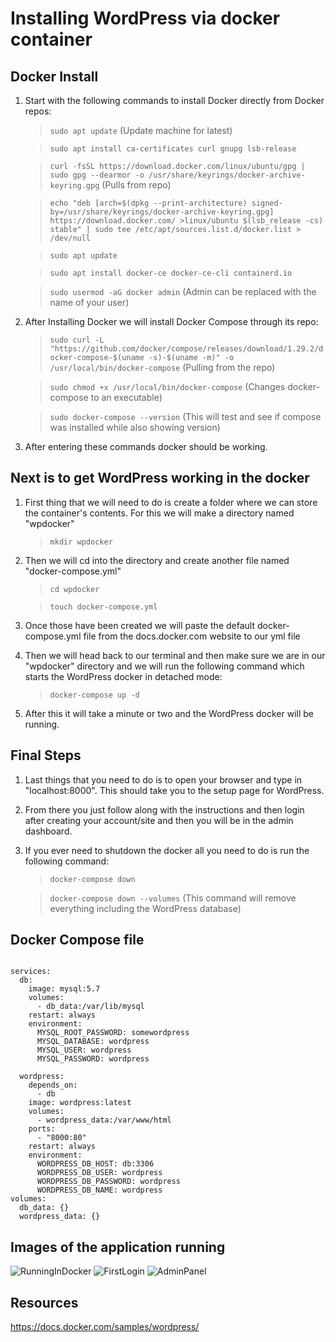 # Installing WordPress via docker container

## Docker Install

1. Start with the following commands to install Docker directly from Docker repos:
    >```sudo apt update``` (Update machine for latest)

    >```sudo apt install ca-certificates curl gnupg lsb-release```

    >```curl -fsSL https://download.docker.com/linux/ubuntu/gpg | sudo gpg --dearmor -o /usr/share/keyrings/docker-archive-keyring.gpg``` (Pulls from repo)

    >```echo "deb [arch=$(dpkg --print-architecture) signed-by=/usr/share/keyrings/docker-archive-keyring.gpg] https://download.docker.com/ >linux/ubuntu $(lsb_release -cs) stable" | sudo tee /etc/apt/sources.list.d/docker.list > /dev/null```

    >```sudo apt update```

    >```sudo apt install docker-ce docker-ce-cli containerd.io```

    >```sudo usermod -aG docker admin``` (Admin can be replaced with the name of your user)

2. After Installing Docker we will install Docker Compose through its repo:
    > ```sudo curl -L "https://github.com/docker/compose/releases/download/1.29.2/docker-compose-$(uname -s)-$(uname -m)" -o /usr/local/bin/docker-compose``` (Pulling from the repo)

    >```sudo chmod +x /usr/local/bin/docker-compose``` (Changes docker-compose to an executable)


    >```sudo docker-compose --version``` (This will test and see if compose was installed while also showing version)

3. After entering these commands docker should be working.

## Next is to get WordPress working in the docker

1. First thing that we will need to do is create a folder where we can store the container's contents. For this we will make a directory named "wpdocker"
    >```mkdir wpdocker```

2. Then we will cd into the directory and create another file named "docker-compose.yml"
    >```cd wpdocker```

    >```touch docker-compose.yml```

3. Once those have been created we will paste the default docker-compose.yml file from the docs.docker.com website to our yml file

4. Then we will head back to our terminal and then make sure we are in our "wpdocker" directory and we will run the following command which starts the WordPress docker in detached mode:
    >```docker-compose up -d```

5. After this it will take a minute or two and the WordPress docker will be running.

## Final Steps 

1. Last things that you need to do is to open your browser and type in "localhost:8000". This should take you to the setup page for WordPress.

2. From there you just follow along with the instructions and then login after creating your account/site and then you will be in the admin dashboard.

3. If you ever need to shutdown the docker all you need to do is run the following command:
    >```docker-compose down```

    >```docker-compose down --volumes``` (This command will remove everything including the WordPress database)

## Docker Compose file
```version: "3.9"
    
services:
  db:
    image: mysql:5.7
    volumes:
      - db_data:/var/lib/mysql
    restart: always
    environment:
      MYSQL_ROOT_PASSWORD: somewordpress
      MYSQL_DATABASE: wordpress
      MYSQL_USER: wordpress
      MYSQL_PASSWORD: wordpress
    
  wordpress:
    depends_on:
      - db
    image: wordpress:latest
    volumes:
      - wordpress_data:/var/www/html
    ports:
      - "8000:80"
    restart: always
    environment:
      WORDPRESS_DB_HOST: db:3306
      WORDPRESS_DB_USER: wordpress
      WORDPRESS_DB_PASSWORD: wordpress
      WORDPRESS_DB_NAME: wordpress
volumes:
  db_data: {}
  wordpress_data: {}
  ```
## Images of the application running
![RunningInDocker](https://user-images.githubusercontent.com/73131611/142069413-2da66317-e44f-4371-989c-7f3e5fc1d071.png)
![FirstLogin](https://user-images.githubusercontent.com/73131611/142069495-212f6251-25a8-46df-aaf0-ac9f8931c866.png)
![AdminPanel](https://user-images.githubusercontent.com/73131611/142069598-2217cbec-08cf-4dc6-b40b-cdf0f579bbf7.png)



## Resources

https://docs.docker.com/samples/wordpress/

